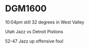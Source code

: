 # DGM1600

10:04pm
still 32 degrees in West Valley 

Utah Jazz vs Detroit Pistions

52-47 Jazz up
offensive foul 
